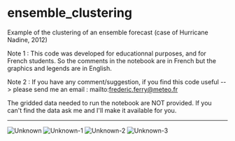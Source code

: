 # ensemble_clustering
Example of the clustering of an ensemble forecast (case of Hurricane Nadine, 2012)

Note 1 : This code was developed for educationnal purposes, and for French students. So the comments in the notebook are in French but the graphics and legends are in English.

Note 2 : If you have any comment/suggestion, if you find this code useful --> please send me an email : mailto:frederic.ferry@meteo.fr

The gridded data needed to run the notebook are NOT provided. If you can't find the data ask me and I'll make it available for you.

--------------------------------------------------------------------------------------------------------------------------------------------------

![Unknown](https://user-images.githubusercontent.com/76565450/162592169-6103d8ba-4684-47b3-84f7-666c34a9bb43.png)
![Unknown-1](https://user-images.githubusercontent.com/76565450/162592170-6e6fc668-fa95-42f8-956f-ec307513766f.png)
![Unknown-2](https://user-images.githubusercontent.com/76565450/162592172-29a8a6ed-a780-4ab5-8ed5-98ee04552770.png)
![Unknown-3](https://user-images.githubusercontent.com/76565450/162592174-d37215e9-044a-4b7f-adff-0506313352d5.png)
